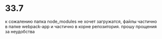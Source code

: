 # 33.7
к сожалению папка node_modules не хочет загружатся,
файлы частично в папке webpack-app и частично в корне репозитория.
прошу прощения за неудобства
